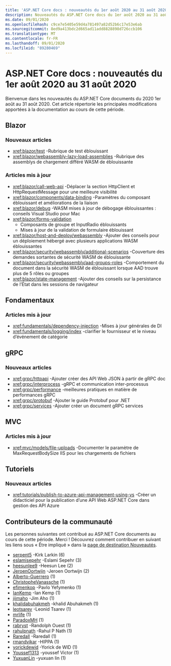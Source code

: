 ```yaml
---
title: 'ASP.NET Core docs : nouveautés du 1er août 2020 au 31 août 2020'
description: Nouveautés du ASP.NET Core docs du 1er août 2020 au 31 août 2020.
ms.date: 09/01/2020
ms.openlocfilehash: c9ce7e5405e59d4a781497a82d52b6c17e53e6ab
ms.sourcegitcommit: 8ed9a413bdc2d665ad11add8828898d726ccb106
ms.translationtype: MT
ms.contentlocale: fr-FR
ms.lasthandoff: 09/01/2020
ms.locfileid: "89280469"
---
```

# <a name="aspnet-core-docs-whats-new-for-august-1-2020---august-31-2020"></a>ASP.NET Core docs : nouveautés du 1er août 2020 au 31 août 2020

Bienvenue dans les nouveautés du ASP.NET Core documents du 2020 1er août au 31 août 2020. Cet article répertorie les principales modifications apportées à la documentation au cours de cette période.

## <a name="blazor"></a>Blazor

### <a name="new-articles"></a>Nouveaux articles

- <xref:blazor/test> -Rubrique de test éblouissant
- <xref:blazor/webassembly-lazy-load-assemblies> -Rubrique des assemblys de chargement différé WASM de éblouissante

### <a name="updated-articles"></a>Articles mis à jour

- <xref:blazor/call-web-api> -Déplacer la section HttpClient et HttpRequestMessage pour une meilleure visibilité
- <xref:blazor/components/data-binding> -Paramètres du composant éblouissant et améliorations de la liaison
- <xref:blazor/debug> -WASM mises à jour de débogage éblouissantes : conseils Visual Studio pour Mac
- <xref:blazor/forms-validation>
  - Composants de groupe et InputRadio éblouissants
  - Mises à jour de la validation de formulaire éblouissant
- <xref:blazor/host-and-deploy/webassembly> -Ajouter des conseils pour un déploiement hébergé avec plusieurs applications WASM éblouissantes
- <xref:blazor/security/webassembly/additional-scenarios> -Couverture des demandes sortantes de sécurité WASM de éblouissante
- <xref:blazor/security/webassembly/aad-groups-roles> -Comportement du document dans la sécurité WASM de éblouissant lorsque AAD trouve plus de 5 rôles ou groupes
- <xref:blazor/state-management> -Ajouter des conseils sur la persistance de l’État dans les sessions de navigateur

## <a name="fundamentals"></a>Fondamentaux

### <a name="updated-articles"></a>Articles mis à jour

- <xref:fundamentals/dependency-injection> -Mises à jour générales de DI
- <xref:fundamentals/logging/index> -clarifier le fournisseur et le niveau d’événement de catégorie

## <a name="grpc"></a>gRPC

### <a name="new-articles"></a>Nouveaux articles

- <xref:grpc/httpapi> -Ajouter créer des API Web JSON à partir de gRPC doc
- <xref:grpc/interprocess> -gRPC et communication inter-processus
- <xref:grpc/performance> -meilleures pratiques en matière de performances gRPC
- <xref:grpc/protobuf> -Ajouter le guide Protobuf pour .NET
- <xref:grpc/services> -Ajouter créer un document gRPC services

## <a name="mvc"></a>MVC

### <a name="updated-articles"></a>Articles mis à jour

- <xref:mvc/models/file-uploads> -Documenter le paramètre de MaxRequestBodySize IIS pour les chargements de fichiers

## <a name="tutorials"></a>Tutoriels

### <a name="new-articles"></a>Nouveaux articles

- <xref:tutorials/publish-to-azure-api-management-using-vs> -Créer un didacticiel pour la publication d’une API Web ASP.NET Core dans gestion des API Azure

## <a name="community-contributors"></a>Contributeurs de la communauté

Les personnes suivantes ont contribué au ASP.NET Core documents au cours de cette période. Merci ! Découvrez comment contribuer en suivant les liens sous « Être impliqué » dans la [page de destination Nouveautés](index.yml).

- [serpent5](https://github.com/serpent5) -Kirk Larkin (6)
- [eslamisepehr](https://github.com/eslamisepehr) -Eslami Sepehr (3)
- [heesunlee9](https://github.com/heesunlee9) -Heesun Lee (2)
- [JeroenOortwijn](https://github.com/JeroenOortwijn) -Jeroen Oortwijn (2)
- [Alberto-Guerrero](https://github.com/alberto-guerrero) (1)
- [ChristopheVanassche](https://github.com/ChristopheVanassche) (1)
- [efimenkop](https://github.com/efimenkop) -Pavlo Yefymenko (1)
- [IanKemp](https://github.com/IanKemp) -Ian Kemp (1)
- [jiimaho](https://github.com/jiimaho) -Jim Aho (1)
- [khalidabuhakmeh](https://github.com/khalidabuhakmeh) -khalid Abuhakmeh (1)
- [leotsarev](https://github.com/leotsarev) -Leonid Tsarev (1)
- [mrlife](https://github.com/mrlife) (1)
- [ParadoxMH](https://github.com/ParadoxMH) (1)
- [rabryst](https://github.com/rabryst) -Randolph Ouest (1)
- [rahulpnath](https://github.com/rahulpnath) -Rahul P Nath (1)
- [Raredall](https://github.com/Raredall) -Raredall (1)
- [rmandvikar](https://github.com/rmandvikar) -HIPPA (1)
- [yorickdewid](https://github.com/yorickdewid) -Yorick de WID (1)
- [Youssef1313](https://github.com/Youssef1313) -youssef Victor (1)
- [YuxuanLin](https://github.com/YuxuanLin) -yuxuan lin (1)
